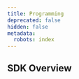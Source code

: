 ```yaml
---
title: Programming
deprecated: false
hidden: false
metadata:
  robots: index
---
```

## SDK Overview